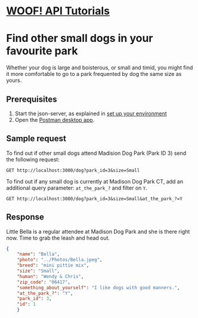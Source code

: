 # [WOOF! API Tutorials](overview.md#tutorials)
# Find other small dogs in your favourite park
Whether your dog is large and boisterous, or small and timid, you might find it more comfortable to go to a park frequented by dog the same size as yours.
## Prerequisites 
 1. Start the json-server, as explained in [set up your environment](initial-setup.md)
 2. Open the [Postman desktop app](https://www.postman.com/downloads/).
## Sample request
To find out if other small dogs attend Madision Dog Park (Park ID 3) send the following request:
```
GET http://localhost:3000/dog?park_id=3&size=Small
```
To find out if any small dog is currently at Madison Dog Park CT, add an additional query parameter: `at_the_park_?` and filter on `Y`.
```
GET http://localhost:3000/dog?park_id=3&size=Small&at_the_park_?=Y
```

## Response
Little Bella is a regular attendee at Madison Dog Park and she is there right now. Time to grab the leash and head out.
```json
{
    "name": "Bella",
    "photo": "../Photos/Bella.jpeg",
    "breed": "mini pittie mix",
    "size": "Small",
    "human": "Wendy & Chris",
    "zip_code": "06417",
    "something_about_yourself": "I like dogs with good manners.",
    "at_the_park_?": "Y",
    "park_id": 3,
    "id": 1
    }
```
